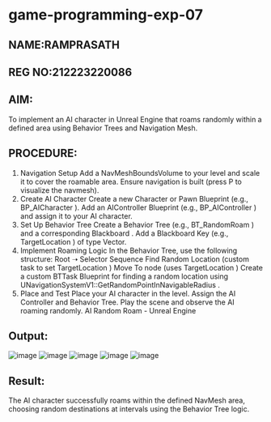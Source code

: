 # game-programming-exp-07

## NAME:RAMPRASATH
## REG NO:212223220086
## AIM:
To implement an AI character in Unreal Engine that roams randomly within a defined area using
Behavior Trees and Navigation Mesh.
## PROCEDURE:
1. Navigation Setup
Add a NavMeshBoundsVolume to your level and scale it to cover the roamable area.
Ensure navigation is built (press P to visualize the navmesh).
2. Create AI Character
Create a new Character or Pawn Blueprint (e.g., BP_AICharacter ).
Add an AIController Blueprint (e.g., BP_AIController ) and assign it to your AI character.
3. Set Up Behavior Tree
Create a Behavior Tree (e.g., BT_RandomRoam ) and a corresponding Blackboard .
Add a Blackboard Key (e.g., TargetLocation ) of type Vector.
4. Implement Roaming Logic
In the Behavior Tree, use the following structure:
Root ➝ Selector
Sequence
Find Random Location (custom task to set TargetLocation )
Move To node (uses TargetLocation )
Create a custom BTTask Blueprint for finding a random location
using UNavigationSystemV1::GetRandomPointInNavigableRadius .
5. Place and Test
Place your AI character in the level.
Assign the AI Controller and Behavior Tree.
Play the scene and observe the AI roaming randomly.
AI Random Roam - Unreal Engine

## Output:
![image](https://github.com/user-attachments/assets/dbe69142-8809-43bf-82a9-97f8431767ec)
![image](https://github.com/user-attachments/assets/9f82af00-1875-4523-977d-2efad19faa21)
![image](https://github.com/user-attachments/assets/08a9a185-1d09-4a02-b02f-efe4d4bc053c)
![image](https://github.com/user-attachments/assets/7baa5be3-ce1d-45fd-946c-1ac9b086bcdc)
![image](https://github.com/user-attachments/assets/ad9532af-d757-41ac-ab39-b7996d34c83a)





## Result:
The AI character successfully roams within the defined NavMesh area, choosing random
destinations at intervals using the Behavior Tree logic.
